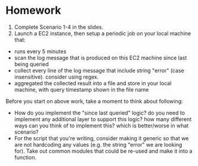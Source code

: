 # Homework

1. Complete Scenario 1-4 in the slides.
2. Launch a EC2 instance, then setup a periodic job on your local machine that:

- runs every 5 minutes
- scan the log message that is produced on this EC2 machine since last being queried
- collect every line of the log message that include string "error" (case insensitive). consider using regex.
- aggregated the collected result into a file and store in your local machine, with query timestamp shown in the file name

Before you start on above work, take a moment to think about following:
- How do you implement the "since last queried" logic? do you need to implement any additional layer to support this logic? how many different ways can you think of to implement this? which is better/worse in what scenario?
- For the script that you're writing, consider making it generic so that we are not hardcoding any values (e.g. the string "error" we are looking for). Take out common modules that could be re-used and make it into a function.
